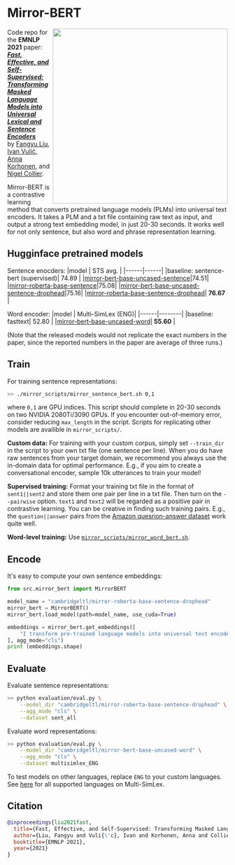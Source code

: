 # Mirror-BERT

<img align="right" width="400"  src="https://production-media.paperswithcode.com/methods/cd18d6ac-ca08-4fdb-bc69-69e4551372d1.png">

Code repo for the **EMNLP 2021** paper: <br>
[***Fast, Effective, and Self-Supervised: Transforming Masked Language Models into Universal Lexical and Sentence Encoders***](https://arxiv.org/pdf/2104.08027.pdf)<br>
by [Fangyu Liu](http://fangyuliu.me/about.html), [Ivan Vulić](https://sites.google.com/site/ivanvulic/), [Anna Korhonen](https://sites.google.com/site/annakorhonen/), and [Nigel Collier](https://sites.google.com/site/nhcollier/). 

Mirror-BERT is a contrastive learning method that converts pretrained language models (PLMs) into universal text encoders. It takes a PLM and a txt file containing raw text as input, and output a strong text embedding model, in just 20-30 seconds. It works well for not only sentence, but also word and phrase representation learning.

## Hugginface pretrained models

Sentence enocders:
|model | STS avg. |
|------|------|
|baseline: sentence-bert (supervised)| 74.89 |
|[mirror-bert-base-uncased-sentence](https://huggingface.co/cambridgeltl/mirror-bert-base-uncased-sentence)|74.51|
|[mirror-roberta-base-sentence](https://huggingface.co/cambridgeltl/mirror-roberta-base-sentence)|75.08|
|[mirror-bert-base-uncased-sentence-drophead](https://huggingface.co/cambridgeltl/mirror-bert-base-uncased-sentence-drophead)|75.16|
|[mirror-roberta-base-sentence-drophead](https://huggingface.co/cambridgeltl/mirror-roberta-base-sentence-drophead)| **76.67** |

Word encoder:
|model | Multi-SimLex (ENG)|
|------|--------|
|baseline: fasttext| 52.80 |
|[mirror-bert-base-uncased-word](https://huggingface.co/cambridgeltl/mirror-bert-base-uncased-word)| **55.60** |

(Note that the released models would not replicate the exact numbers in the paper, since the reported numbers in the paper are average of three runs.)

## Train
For training sentence representations:
```bash
>> ./mirror_scripts/mirror_sentence_bert.sh 0,1
```
where `0,1` are GPU indices. This script should complete in 20-30 seconds on two NVIDIA 2080Ti/3090 GPUs. If you encounter out-of-memory error, consider reducing `max_length` in the script. Scripts for replicating other models are availible in `mirror_scripts/`.

**Custom data:** For training with your custom corpus, simply set `--train_dir` in the script to your own txt file (one sentence per line). When you do have raw sentences from your target domain, we recommend you always use the in-domain data for optimal performance. E.g., if you aim to create a conversational encoder, sample 10k utterances to train your model!

**Supervised training:** Format your training txt file in the format of `sent1||sent2` and store them one pair per line in a txt file. Then turn on the `--pairwise` option. `text1` and `text2` will be regarded as a positive pair in contrastive learning. You can be creative in finding such training pairs. E.g., the `question||answer` pairs from the [Amazon quesrion-answer dataset](https://jmcauley.ucsd.edu/data/amazon/qa/) work quite well.

**Word-level training:** Use [`mirror_scripts/mirror_word_bert.sh`](https://github.com/cambridgeltl/mirror-bert/blob/main/mirror_scripts/mirror_word_bert.sh). 

## Encode 
It's easy to compute your own sentence embeddings:
```python
from src.mirror_bert import MirrorBERT

model_name = "cambridgeltl/mirror-roberta-base-sentence-drophead"
mirror_bert = MirrorBERT()
mirror_bert.load_model(path=model_name, use_cuda=True)

embeddings = mirror_bert.get_embeddings([
    "I transform pre-trained language models into universal text encoders.",
], agg_mode="cls")
print (embeddings.shape)
```

## Evaluate
Evaluate sentence representations:
```bash
>> python evaluation/eval.py \
	--model_dir "cambridgeltl/mirror-roberta-base-sentence-drophead" \
	--agg_mode "cls" \
	--dataset sent_all
```

Evaluate word representations:
```bash
>> python evaluation/eval.py \
	--model_dir "cambridgeltl/mirror-bert-base-uncased-word" \
	--agg_mode "cls" \
	--dataset multisimlex_ENG
```
To test models on other languages, replace `ENG` to your custom languages. See [here](https://multisimlex.com/) for all supported languages on Multi-SimLex.


## Citation
```bibtex
@inproceedings{liu2021fast,
  title={Fast, Effective, and Self-Supervised: Transforming Masked Language Models into Universal Lexical and Sentence Encoders},
  author={Liu, Fangyu and Vuli{\'c}, Ivan and Korhonen, Anna and Collier, Nigel},
  booktitle={EMNLP 2021},
  year={2021}
}
```
